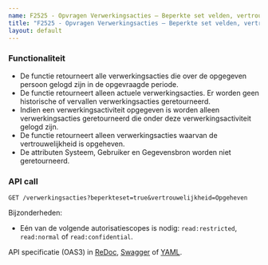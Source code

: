 ```yaml
---
name: F2525 - Opvragen Verwerkingsacties – Beperkte set velden, vertrouwelijkheid opgeheven
title: "F2525 - Opvragen Verwerkingsacties – Beperkte set velden, vertrouwelijkheid opgeheven"
layout: default
---
```


### Functionaliteit

* De functie retourneert alle verwerkingsacties die over de opgegeven persoon gelogd zijn in de opgevraagde periode.
* De functie retourneert alleen actuele verwerkingsacties. Er worden geen historische of vervallen verwerkingsacties geretourneerd.
* Indien een verwerkingsactiviteit opgegeven is worden alleen verwerkingsacties geretourneerd die onder deze verwerkingsactiviteit gelogd zijn.
* De functie retourneert alleen verwerkingsacties waarvan de vertrouwelijkheid is opgeheven.
* De attributen Systeem, Gebruiker en Gegevensbron worden niet geretourneerd.


### API call

`GET /verwerkingsacties?beperkteset=true&vertrouwelijkheid=Opgeheven`

Bijzonderheden:
* Eén van de volgende autorisatiescopes is nodig: `read:restricted`, `read:normal` of `read:confidential`.

API specificatie (OAS3) in
  [ReDoc](http://redocly.github.io/redoc/?url=https://raw.githubusercontent.com/VNG-Realisatie/gemma-verwerkingenlogging/master/docs/_content/api/oas-specification/logging-verwerkingen-api/openapi.yaml#operation/verwerkingsactie_list),
  [Swagger](https://petstore.swagger.io/?url=https://raw.githubusercontent.com/VNG-Realisatie/gemma-verwerkingenlogging/master/docs/_content/api/oas-specification/logging-verwerkingen-api/openapi.yaml#/REST%20calls/verwerkingsactie_list) of
  [YAML](https://raw.githubusercontent.com/VNG-Realisatie/gemma-verwerkingenlogging/master/docs/_content/api/oas-specification/logging-verwerkingen-api/openapi.yaml).
